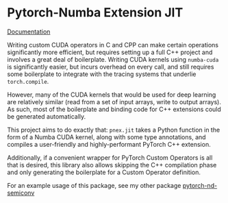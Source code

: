 # Pytorch-Numba Extension JIT

[Documentation](https://p-adema.github.io/quadratic-conv/pytorch-numba-extension-jit/docs.html)

Writing custom CUDA operators in C and CPP can make certain operations significantly
more efficient, but requires setting up a full C++ project and involves a great deal of
boilerplate.
Writing CUDA kernels using `numba-cuda` is significantly easier, but incurs overhead on
every call, and still requires some boilerplate to integrate with the tracing systems
that underlie `torch.compile`.

However, many of the CUDA kernels that would be used for deep learning are relatively
similar (read from a set of input arrays, write to output arrays).
As such, most of the boilerplate and binding code for C++ extensions
could be generated automatically.

This project aims to do exactly that: `pnex.jit` takes a Python function in the form of a Numba CUDA
kernel, along with some type annotations, and compiles a user-friendly and
highly-performant PyTorch C++ extension.

Additionally, if a convenient wrapper for PyTorch Custom Operators is all that is desired,
this library also allows skipping the C++ compilation phase and only generating the
boilerplate for a Custom Operator definition.

For an example usage of this package, see my other
package [pytorch-nd-semiconv](https://p-adema.github.io/quadratic-conv/pytorch-semifield-conv/html/pytorch_nd_semiconv/index.html)